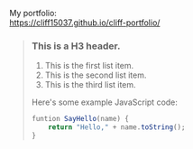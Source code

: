 My portfolio:   
<https://cliff15037.github.io/cliff-portfolio/>

> ### This is a H3 header.
>
> 1. This is the first list item.
> 2. This is the second list item.
> 3. This is the third list item.
>
> Here's some example JavaScript code:
> ```javascript
> funtion SayHello(name) { 
>     return "Hello," + name.toString(); 
> }
> ```
